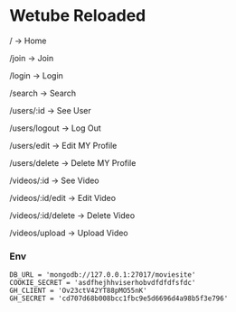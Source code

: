 # Wetube Reloaded

/ -> Home

/join -> Join

/login -> Login

/search -> Search

/users/:id -> See User

/users/logout -> Log Out

/users/edit -> Edit MY Profile

/users/delete -> Delete MY Profile

/videos/:id -> See Video

/videos/:id/edit -> Edit Video

/videos/:id/delete -> Delete Video

/videos/upload -> Upload Video

### Env

```
DB_URL = 'mongodb://127.0.0.1:27017/moviesite'
COOKIE_SECRET = 'asdfhejhhviserhobvdfdfdfsfdc'
GH_CLIENT = 'Ov23ctV42YT88pMO55nK'
GH_SECRET = 'cd707d68b008bcc1fbc9e5d6696d4a98b5f3e796'
```
